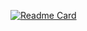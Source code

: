 [![Readme Card](https://github-readme-stats.vercel.app/api/pin/?username=anuraghazra&repo=github-readme-stats)](https://github.com/TouchStudio/CommonUsePlugin)
